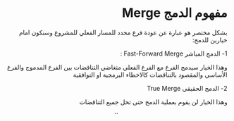 <div dir="rtl">


# مفهوم الدمج Merge


بشكل مختصر هو عبارة عن عودة فرع محدد للمسار الفعلي للمشروع 
وسنكون امام خيارين للدمج: 

1- الدمج المباشر Fast-Forward Merge :

وهذا الخيار سيدمج الفرع مع الفرع الفعلي متغاضي التناقضات بين الفرع المدموج والفرع الأساسي والمقصود بالتناقضات كالاخطاء البرمجية او التوافقية

2- الدمج الحقيقي True Merge 

وهذا الخيار لن يقوم بعملية الدمج حتى تحل جميع التناقضات 



<div style="text-align:center">

 
<div dir="ltr">


``


</div>


</div>


</div>


